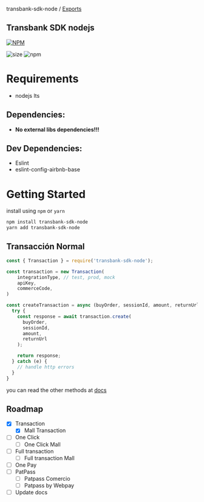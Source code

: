 transbank-sdk-node / [Exports](modules.md)

Transbank SDK nodejs
---
[![NPM](https://nodei.co/npm/transbank-sdk-node.png)](https://nodei.co/npm/transbank-sdk-node/)

![size](https://img.shields.io/github/languages/code-size/themakunga/transbank-sdk-node)
![npm](https://img.shields.io/npm/dw/transbank-sdk-node)

# Requirements

- nodejs lts

## Dependencies:

- **No external libs dependencies!!!**

## Dev Dependencies:

- Eslint
- eslint-config-airbnb-base

# Getting Started

install using `npm` or `yarn`

```bash
npm install transbank-sdk-node
yarn add transbank-sdk-node
```

## Transacción Normal

```javascript
const { Transaction } = require('transbank-sdk-node');

const transaction = new Transaction(
    integrationType, // test, prod, mock
    apiKey,
    commerceCode,
)

const createTransaction = async (buyOrder, sessionId, amount, returnUrl) => {
  try {
    const response = await transaction.create(
      buyOrder,
      sessionId,
      amount,
      returnUrl
    );

    return response;
  } catch (e) {
    // handle http errors
  }
}
```

you can read the other methods at [docs](./docs)

## Roadmap

- [x] Transaction
  - [x] Mall Transaction
- [ ] One Click
  - [ ] One Click Mall
- [ ] Full transaction
  - [ ] Full transaction Mall
- [ ] One Pay
- [ ] PatPass
  - [ ] Patpass Comercio
  - [ ] Patpass by Webpay
- [ ] Update docs
